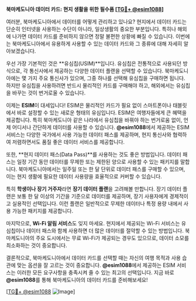 **북마케도니아 데이터 카드: 현지 생활을 위한 필수품 [[TG💪+ @esim1088](https://t.me/s/esim1088)]**

여러분, 북마케도니아에서 데이터를 어떻게 관리하고 있나요? 현지에서 데이터 카드는 단순히 인터넷을 사용하는 수단이 아니라, 일상생활의 중요한 부분입니다. 특히나 해외에 나가면 데이터 카드를 준비하지 않으면 정말 불편한 상황에 빠질 수 있습니다. 이번에는 북마케도니아에서 유용하게 사용할 수 있는 데이터 카드와 그 종류에 대해 자세히 알아보겠습니다.

우선 가장 기본적인 것은 **유심칩(USIM)**입니다. 유심칩은 전통적으로 사용되던 방식으로, 각 통신사에서 제공하는 다양한 데이터 플랜을 선택할 수 있습니다. 북마케도니아에는 몇 가지 주요 통신사가 있으며, 그중 하나를 선택해 유심칩을 구매하면 됩니다. 하지만 유심칩을 사용하려면 반드시 물리적인 카드를 구매해야 하고, 해외에서는 유심칩을 바꾸는 것이 번거로울 수 있습니다.

이제는 **ESIM**이 대세입니다! ESIM은 물리적인 카드가 필요 없이 스마트폰이나 태블릿에서 바로 설정할 수 있는 새로운 형태의 유심입니다. ESIM은 여행자들에게 큰 혜택을 제공합니다. 특히 북마케도니아 같은 나라에서 유심칩을 바꿔야 하는 번거로움 없이, 언제 어디서나 간단하게 데이터를 사용할 수 있습니다. **@esim1088**에서 제공하는 ESIM 서비스는 다양한 국가에서 사용 가능한 데이터 패스를 제공하며, 현지 통신사와 협력하여 저렴하면서도 품질 좋은 데이터 서비스를 제공합니다.

또한, **현지 데이터 패스(Data Pass)**를 사용하는 것도 좋은 방법입니다. 데이터 패스는 일정 기간 동안 데이터를 무제한 또는 제한된 양으로 사용할 수 있는 패키지를 말합니다. 북마케도니아에서는 일주일 또는 한 달 단위로 데이터 패스를 구매할 수 있으며, 이는 현지 생활에 필요한 데이터 사용량을 효율적으로 커버할 수 있습니다.

특히 **학생이나 장기 거주자**라면 **장기 데이터 플랜**을 고려해볼 만합니다. 장기 데이터 플랜은 보통 한 달 이상의 기간을 기준으로 데이터를 제공하며, 장기 사용자에게 경제적이고 실용적인 선택입니다. 이런 플랜은 일반적으로 무제한 데이터나 특정 용량 내에서 사용 가능한 패키지를 제공합니다.

마지막으로, **Wi-Fi 알림 서비스**도 잊지 마세요. 현지에서 제공되는 Wi-Fi 서비스는 유심칩이나 데이터 패스와 함께 사용하면 더 많은 데이터를 절약할 수 있는 방법입니다. 북마케도니아의 주요 도시에서는 무료 Wi-Fi가 제공되는 경우도 있으므로, 데이터 소모를 최소화하는 것이 중요합니다.

결론적으로, 북마케도니아에서 데이터 카드를 선택할 때는 자신의 여행 목적과 사용 습관에 맞는 옵션을 잘 고르는 것이 중요합니다. **@esim1088**에서 제공하는 ESIM 서비스는 이러한 모든 요구사항을 충족시켜 줄 수 있는 최고의 선택입니다. 지금 바로 **@esim1088**를 통해 북마케도니아의 데이터 카드를 준비해보세요!

[[TG💪+ @esim1088](https://t.me/s/esim1088) ![Image](https://i.postimg.cc/Y0z9fWf4/image.png)]
